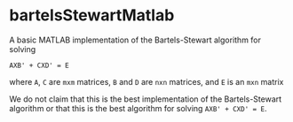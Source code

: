bartelsStewartMatlab
====================


A basic MATLAB implementation of the Bartels-Stewart algorithm for solving 

```
AXB' + CXD' = E
```
where `A`, `C` are `mxm` matrices, `B` and `D` are `nxn` matrices, and `E` is an `mxn` matrix

We do not claim that this is the best implementation of the Bartels-Stewart algorithm or that this is the best algorithm for solving `AXB' + CXD' = E`.
